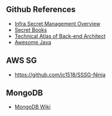 

Github References
-- 

- [Infra Secret Management Overview](https://gist.github.com/maxvt/bb49a6c7243163b8120625fc8ae3f3cd)
- [Secret Books](https://github.com/trimstray/the-book-of-secret-knowledge)
- [Technical Atlas of Back-end Architect](https://github.com/xingshaocheng/architect-awesome)
- [Awesome Java](https://github.com/akullpp/awesome-java)


AWS SG
---

- https://github.com/jc1518/SSSG-Ninja


MongoDB
---

- [MongoDB Wiki](https://mongodb.github.io/node-mongodb-native/markdown-docs/insert.html#update)
